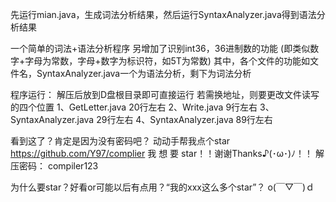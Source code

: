 先运行mian.java，生成词法分析结果，然后运行SyntaxAnalyzer.java得到语法分析结果

一个简单的词法+语法分析程序
另增加了识别int36，36进制数的功能
(即类似数字+字母为常数，字母+数字为标识符，如5T为常数)
其中，各个文件的功能如文件名，SyntaxAnalyzer.java一个为语法分析，剩下为词法分析

程序运行：
解压后放到D盘根目录即可直接运行
若需换地址，则要更改文件读写的四个位置
1、GetLetter.java  20行左右
2、Write.java  9行左右
3、SyntaxAnalyzer.java 29行左右
4、SyntaxAnalyzer.java 89行左右















看到这了？肯定是因为没有密码吧？
动动手帮我点个star
https://github.com/Y97/complier
我 想 要 star！！谢谢Thanks♪(･ω･)ﾉ！！
解压密码： compiler123

为什么要star？好看or可能以后有点用？“我的xxx这么多个star”？ o(￣▽￣)ｄ
